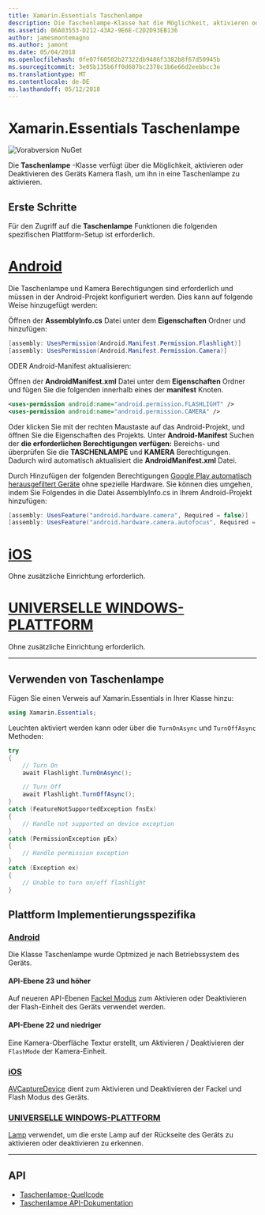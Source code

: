 ```yaml
---
title: Xamarin.Essentials Taschenlampe
description: Die Taschenlampe-Klasse hat die Möglichkeit, aktivieren oder Deaktivieren des Geräts Kamera flash, um ihn in eine Taschenlampe zu aktivieren.
ms.assetid: 06A03553-D212-43A2-9E6E-C2D2D93EB136
author: jamesmontemagno
ms.author: jamont
ms.date: 05/04/2018
ms.openlocfilehash: 0fe07f60502b27322db9486f3382b8f67d50945b
ms.sourcegitcommit: 3e05b135b6ff0d607bc2378c1b6e66d2eebbcc3e
ms.translationtype: MT
ms.contentlocale: de-DE
ms.lasthandoff: 05/12/2018
---
```

# <a name="xamarinessentials-flashlight"></a>Xamarin.Essentials Taschenlampe

![Vorabversion NuGet](~/media/shared/pre-release.png)

Die **Taschenlampe** -Klasse verfügt über die Möglichkeit, aktivieren oder Deaktivieren des Geräts Kamera flash, um ihn in eine Taschenlampe zu aktivieren.

## <a name="getting-started"></a>Erste Schritte

Für den Zugriff auf die **Taschenlampe** Funktionen die folgenden spezifischen Plattform-Setup ist erforderlich.

# <a name="androidtabandroid"></a>[Android](#tab/android)

Die Taschenlampe und Kamera Berechtigungen sind erforderlich und müssen in der Android-Projekt konfiguriert werden. Dies kann auf folgende Weise hinzugefügt werden:

Öffnen der **AssemblyInfo.cs** Datei unter dem **Eigenschaften** Ordner und hinzufügen:

```csharp
[assembly: UsesPermission(Android.Manifest.Permission.Flashlight)]
[assembly: UsesPermission(Android.Manifest.Permission.Camera)]
```

ODER Android-Manifest aktualisieren:

Öffnen der **AndroidManifest.xml** Datei unter dem **Eigenschaften** Ordner und fügen Sie die folgenden innerhalb eines der **manifest** Knoten.

```xml
<uses-permission android:name="android.permission.FLASHLIGHT" />
<uses-permission android:name="android.permission.CAMERA" />
```

Oder klicken Sie mit der rechten Maustaste auf das Android-Projekt, und öffnen Sie die Eigenschaften des Projekts. Unter **Android-Manifest** Suchen der **die erforderlichen Berechtigungen verfügen:** Bereichs- und überprüfen Sie die **TASCHENLAMPE** und **KAMERA** Berechtigungen. Dadurch wird automatisch aktualisiert die **AndroidManifest.xml** Datei.

Durch Hinzufügen der folgenden Berechtigungen [Google Play automatisch herausgefiltert Geräte](http://developer.android.com/guide/topics/manifest/uses-feature-element.html#permissions-features) ohne spezielle Hardware. Sie können dies umgehen, indem Sie Folgendes in die Datei AssemblyInfo.cs in Ihrem Android-Projekt hinzufügen:

```csharp
[assembly: UsesFeature("android.hardware.camera", Required = false)]
[assembly: UsesFeature("android.hardware.camera.autofocus", Required = false)]
```

# <a name="iostabios"></a>[iOS](#tab/ios)

Ohne zusätzliche Einrichtung erforderlich.

# <a name="uwptabuwp"></a>[UNIVERSELLE WINDOWS-PLATTFORM](#tab/uwp)

Ohne zusätzliche Einrichtung erforderlich.

-----

## <a name="using-flashlight"></a>Verwenden von Taschenlampe

Fügen Sie einen Verweis auf Xamarin.Essentials in Ihrer Klasse hinzu:

```csharp
using Xamarin.Essentials;
```

Leuchten aktiviert werden kann oder über die `TurnOnAsync` und `TurnOffAsync` Methoden:

```csharp
try
{
    // Turn On
    await Flashlight.TurnOnAsync();

    // Turn Off
    await Flashlight.TurnOffAsync();
}
catch (FeatureNotSupportedException fnsEx)
{
    // Handle not supported on device exception
}
catch (PermissionException pEx)
{
    // Handle permission exception
}
catch (Exception ex)
{
    // Unable to turn on/off flashlight
}
```

## <a name="platform-implementation-specifics"></a>Plattform Implementierungsspezifika

### <a name="androidtabandroid-specifics"></a>[Android](#tab/android-specifics)

Die Klasse Taschenlampe wurde Optmized je nach Betriebssystem des Geräts.

#### <a name="api-level-23-and-higher"></a>API-Ebene 23 und höher

Auf neueren API-Ebenen [Fackel Modus](https://developer.android.com/reference/android/hardware/camera2/CameraManager.html#setTorchMode) zum Aktivieren oder Deaktivieren der Flash-Einheit des Geräts verwendet werden.

#### <a name="api-level-22-and-lower"></a>API-Ebene 22 und niedriger

Eine Kamera-Oberfläche Textur erstellt, um Aktivieren / Deaktivieren der `FlashMode` der Kamera-Einheit. 

### <a name="iostabios-specifics"></a>[iOS](#tab/ios-specifics)

[AVCaptureDevice](https://developer.xamarin.com/api/type/AVFoundation.AVCaptureDevice/) dient zum Aktivieren und Deaktivieren der Fackel und Flash Modus des Geräts.

### <a name="uwptabuwp-specifics"></a>[UNIVERSELLE WINDOWS-PLATTFORM](#tab/uwp-specifics)

[Lamp](https://docs.microsoft.com/en-us/uwp/api/windows.devices.lights.lamp) verwendet, um die erste Lamp auf der Rückseite des Geräts zu aktivieren oder deaktivieren zu erkennen.

-----

## <a name="api"></a>API

- [Taschenlampe-Quellcode](https://github.com/xamarin/Essentials/tree/master/Xamarin.Essentials/Flashlight)
- [Taschenlampe API-Dokumentation](xref:Xamarin.Essentials.Flashlight)
